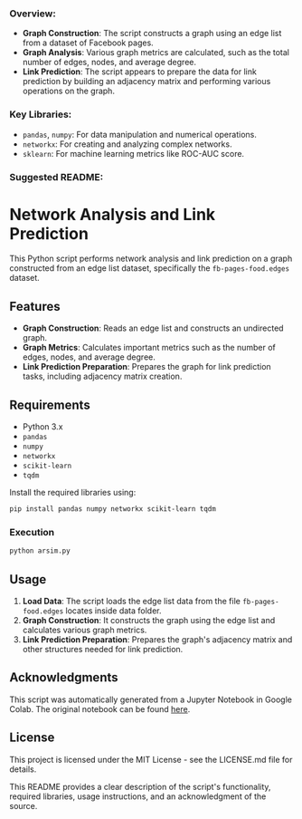 ### Overview:
- **Graph Construction**: The script constructs a graph using an edge list from a dataset of Facebook pages.
- **Graph Analysis**: Various graph metrics are calculated, such as the total number of edges, nodes, and average degree.
- **Link Prediction**: The script appears to prepare the data for link prediction by building an adjacency matrix and performing various operations on the graph.

### Key Libraries:
- `pandas`, `numpy`: For data manipulation and numerical operations.
- `networkx`: For creating and analyzing complex networks.
- `sklearn`: For machine learning metrics like ROC-AUC score.

### Suggested README:

# Network Analysis and Link Prediction

This Python script performs network analysis and link prediction on a graph constructed from an edge list dataset, specifically the `fb-pages-food.edges` dataset.

## Features

- **Graph Construction**: Reads an edge list and constructs an undirected graph.
- **Graph Metrics**: Calculates important metrics such as the number of edges, nodes, and average degree.
- **Link Prediction Preparation**: Prepares the graph for link prediction tasks, including adjacency matrix creation.

## Requirements

- Python 3.x
- `pandas`
- `numpy`
- `networkx`
- `scikit-learn`
- `tqdm`

Install the required libraries using:

```bash
pip install pandas numpy networkx scikit-learn tqdm

```
### Execution 
```bash
python arsim.py
```
## Usage

1. **Load Data**: The script loads the edge list data from the file `fb-pages-food.edges` locates inside data folder.
2. **Graph Construction**: It constructs the graph using the edge list and calculates various graph metrics.
3. **Link Prediction Preparation**: Prepares the graph's adjacency matrix and other structures needed for link prediction.

## Acknowledgments

This script was automatically generated from a Jupyter Notebook in Google Colab. The original notebook can be found [here](https://colab.research.google.com/drive/1iy4VnHY01UZ_uSNpiCn3F5_iujG2qww9).

## License

This project is licensed under the MIT License - see the LICENSE.md file for details.


This README provides a clear description of the script's functionality, required libraries, usage instructions, and an acknowledgment of the source.